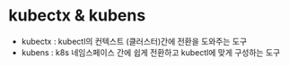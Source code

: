 # kubectx & kubens

- kubectx : kubectl의 컨텍스트 (클러스터)간에 전환을 도와주는 도구
- kubens : k8s 네임스페이스 간에 쉽게 전환하고 kubectl에 맞게 구성하는 도구
